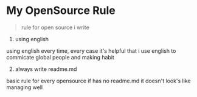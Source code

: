 # My OpenSource Rule

> rule for open source i write

1. using english 

using english every time, every case
it's helpful that i use english to commicate global people
and making habit

2. always write readme.md 

basic rule for every opensource
if has no readme.md it doesn't look's like managing well

